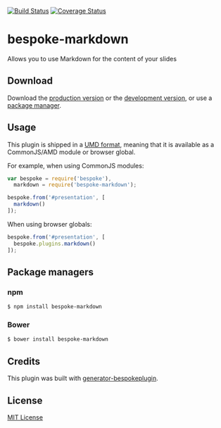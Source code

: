 [![Build Status](https://secure.travis-ci.org/aaronpowell/bespoke-markdown.png?branch=master)](https://travis-ci.org/aaronpowell/bespoke-markdown) [![Coverage Status](https://coveralls.io/repos/aaronpowell/bespoke-markdown/badge.png)](https://coveralls.io/r/aaronpowell/bespoke-markdown)

# bespoke-markdown

Allows you to use Markdown for the content of your slides

## Download

Download the [production version][min] or the [development version][max], or use a [package manager](#package-managers).

[min]: https://raw.github.com/aaronpowell/bespoke-markdown/master/dist/bespoke-markdown.min.js
[max]: https://raw.github.com/aaronpowell/bespoke-markdown/master/dist/bespoke-markdown.js

## Usage

This plugin is shipped in a [UMD format](https://github.com/umdjs/umd), meaning that it is available as a CommonJS/AMD module or browser global.

For example, when using CommonJS modules:

```js
var bespoke = require('bespoke'),
  markdown = require('bespoke-markdown');

bespoke.from('#presentation', [
  markdown()
]);
```

When using browser globals:

```js
bespoke.from('#presentation', [
  bespoke.plugins.markdown()
]);
```

## Package managers

### npm

```bash
$ npm install bespoke-markdown
```

### Bower

```bash
$ bower install bespoke-markdown
```

## Credits

This plugin was built with [generator-bespokeplugin](https://github.com/markdalgleish/generator-bespokeplugin).

## License

[MIT License](http://en.wikipedia.org/wiki/MIT_License)
